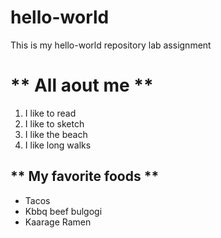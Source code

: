 # hello-world
This is my hello-world repository lab assignment
# ** All aout me **
1. I like to read
2. I like to sketch
3. I like the beach
4. I like long walks

## ** My favorite foods **
- Tacos
- Kbbq beef bulgogi
- Kaarage Ramen
